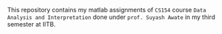 This repository contains my matlab assignments of `CS154` course `Data Analysis and Interpretation` done under `prof. Suyash Awate` in my third semester at IITB.
